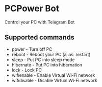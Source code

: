 # PCPower Bot

Control your PC with Telegram Bot

## Supported commands

* power - Turn off PC
* reboot - Reboot your PC (alias: restart)
* sleep - Put PC into sleep mode
* hibernate - Put PC into hibernation
* lock - Lock PC
* wifienable - Enable Virtual Wi-Fi network
* wifidisable - Disable Virtual Wi-Fi network
